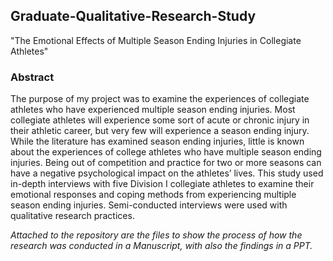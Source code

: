## Graduate-Qualitative-Research-Study
"The Emotional Effects of Multiple Season Ending Injuries in Collegiate Athletes"

### Abstract
The purpose of my project was to examine the experiences of collegiate athletes who have experienced multiple season ending injuries.  Most collegiate athletes will experience some sort of acute or chronic injury in their athletic career, but very few will experience a season ending injury.  While the literature has examined season ending injuries, little is known about the experiences of college athletes who have multiple season ending injuries.  Being out of competition and practice for two or more seasons can have a negative psychological impact on the athletes’ lives.  This study used in-depth interviews with five Division I collegiate athletes to examine their emotional responses and coping methods from experiencing multiple season ending injuries. Semi-conducted interviews were used with qualitative research practices.

*Attached to the repository are the files to show the process of how the research was conducted in a Manuscript, with also the findings in a PPT.* 
